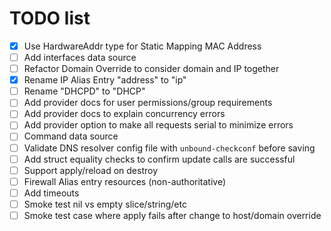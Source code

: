 # TODO list

- [X] Use HardwareAddr type for Static Mapping MAC Address
- [ ] Add interfaces data source
- [ ] Refactor Domain Override to consider domain and IP together
- [X] Rename IP Alias Entry "address" to "ip"
- [ ] Rename "DHCPD" to "DHCP"
- [ ] Add provider docs for user permissions/group requirements
- [ ] Add provider docs to explain concurrency errors
- [ ] Add provider option to make all requests serial to minimize errors
- [ ] Command data source
- [ ] Validate DNS resolver config file with `unbound-checkconf` before saving
- [ ] Add struct equality checks to confirm update calls are successful
- [ ] Support apply/reload on destroy
- [ ] Firewall Alias entry resources (non-authoritative)
- [ ] Add timeouts
- [ ] Smoke test nil vs empty slice/string/etc
- [ ] Smoke test case where apply fails after change to host/domain override
